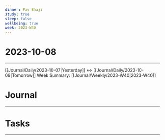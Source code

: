 ```yaml
---
dinner: Pav Bhaji
study: true
sleep: false
wellbeing: true
week: 2023-W40
---
```


# 2023-10-08
---
[[Journal/Daily/2023-10-07|Yesterday]] <-> [[Journal/Daily/2023-10-09|Tomorrow]]
Week Summary: [[Journal/Weekly/2023-W40|2023-W40]]

# Journal
---



# Tasks
---
